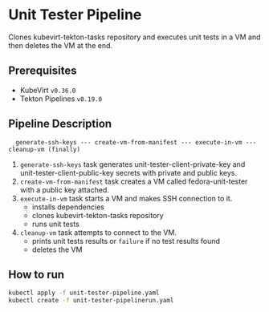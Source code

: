 # Unit Tester Pipeline

Clones kubevirt-tekton-tasks repository and executes unit tests in a VM and then deletes the VM at the end.

## Prerequisites

- KubeVirt `v0.36.0`
- Tekton Pipelines `v0.19.0`

## Pipeline Description

```
  generate-ssh-keys --- create-vm-from-manifest --- execute-in-vm --- cleanup-vm (finally)
```

1. `generate-ssh-keys` task generates unit-tester-client-private-key and unit-tester-client-public-key secrets with private and public keys.
2. `create-vm-from-manifest` task creates a VM called fedora-unit-tester with a public key attached.
3. `execute-in-vm` task starts a VM and makes SSH connection to it.
    - installs dependencies
    - clones kubevirt-tekton-tasks repository
    - runs unit tests
4. `cleanup-vm` task attempts to connect to the VM.
    - prints unit tests results or `failure` if no test results found
    - deletes the VM

## How to run

```bash
kubectl apply -f unit-tester-pipeline.yaml
kubectl create -f unit-tester-pipelinerun.yaml
```
